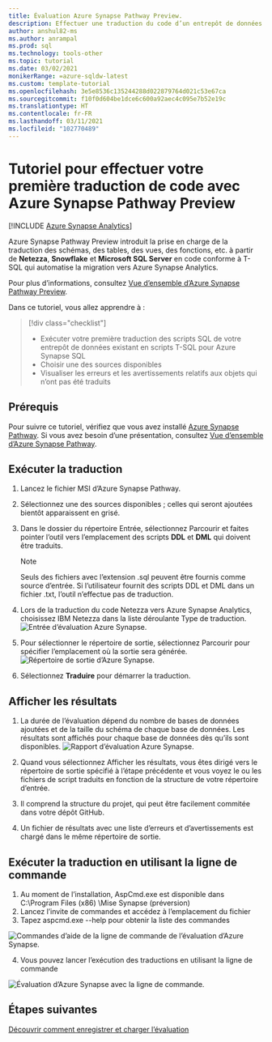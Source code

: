 ```yaml
---
title: Évaluation Azure Synapse Pathway Preview.
description: Effectuer une traduction du code d’un entrepôt de données avec Azure Synapse Pathway
author: anshul82-ms
ms.author: anrampal
ms.prod: sql
ms.technology: tools-other
ms.topic: tutorial
ms.date: 03/02/2021
monikerRange: =azure-sqldw-latest
ms.custom: template-tutorial
ms.openlocfilehash: 3e5e8536c135244288d022879764d021c53e67ca
ms.sourcegitcommit: f10f0d604be1dce6c600a92aec4c095e7b52e19c
ms.translationtype: HT
ms.contentlocale: fr-FR
ms.lasthandoff: 03/11/2021
ms.locfileid: "102770489"
---
```

# <a name="tutorial-to-perform-your-first-code-translation-with-azure-synapse-pathway-preview"></a>Tutoriel pour effectuer votre première traduction de code avec Azure Synapse Pathway Preview
[!INCLUDE [Azure Synapse Analytics](../../includes/applies-to-version/asa.md)]

Azure Synapse Pathway Preview introduit la prise en charge de la traduction des schémas, des tables, des vues, des fonctions, etc. à partir de **Netezza**, **Snowflake** et **Microsoft SQL Server** en code conforme à T-SQL qui automatise la migration vers Azure Synapse Analytics.

Pour plus d’informations, consultez [Vue d’ensemble d’Azure Synapse Pathway Preview](azure-synapse-pathway-overview.md).

Dans ce tutoriel, vous allez apprendre à :

> [!div class="checklist"]
> * Exécuter votre première traduction des scripts SQL de votre entrepôt de données existant en scripts T-SQL pour Azure Synapse SQL 
> * Choisir une des sources disponibles
> * Visualiser les erreurs et les avertissements relatifs aux objets qui n’ont pas été traduits

## <a name="prerequisites"></a>Prérequis

Pour suivre ce tutoriel, vérifiez que vous avez installé [Azure Synapse Pathway](synapse-pathway-download.md). Si vous avez besoin d’une présentation, consultez [Vue d’ensemble d’Azure Synapse Pathway](azure-synapse-pathway-overview.md).

## <a name="run-the-translation"></a>Exécuter la traduction

1. Lancez le fichier MSI d’Azure Synapse Pathway. 

1. Sélectionnez une des sources disponibles ; celles qui seront ajoutées bientôt apparaissent en grisé.
1. Dans le dossier du répertoire Entrée, sélectionnez Parcourir et faites pointer l’outil vers l’emplacement des scripts **DDL** et **DML** qui doivent être traduits.

    > [!Note]
    > Seuls des fichiers avec l’extension .sql peuvent être fournis comme source d’entrée. Si l’utilisateur fournit des scripts DDL et DML dans un fichier .txt, l’outil n’effectue pas de traduction.

1. Lors de la traduction du code Netezza vers Azure Synapse Analytics, choisissez IBM Netezza dans la liste déroulante Type de traduction.
  ![Entrée d’évaluation Azure Synapse.](./media/synapse-pathway-assessment/assessment-input.png)

1. Pour sélectionner le répertoire de sortie, sélectionnez Parcourir pour spécifier l’emplacement où la sortie sera générée.
 ![Répertoire de sortie d’Azure Synapse.](./media/synapse-pathway-assessment/output-directory.png)

1. Sélectionnez **Traduire** pour démarrer la traduction.

## <a name="view-results"></a>Afficher les résultats

1. La durée de l’évaluation dépend du nombre de bases de données ajoutées et de la taille du schéma de chaque base de données. Les résultats sont affichés pour chaque base de données dès qu’ils sont disponibles.
 ![Rapport d’évaluation Azure Synapse.](./media/synapse-pathway-assessment/assessment-report-rendering.png)

1. Quand vous sélectionnez Afficher les résultats, vous êtes dirigé vers le répertoire de sortie spécifié à l’étape précédente et vous voyez le ou les fichiers de script traduits en fonction de la structure de votre répertoire d’entrée.

1. Il comprend la structure du projet, qui peut être facilement commitée dans votre dépôt GitHub.
  
1. Un fichier de résultats avec une liste d’erreurs et d’avertissements est chargé dans le même répertoire de sortie.

## <a name="run-the-translation-using-command-line"></a>Exécuter la traduction en utilisant la ligne de commande
1. Au moment de l’installation, AspCmd.exe est disponible dans C:\Program Files (x86) \Mise Synapse (préversion)
1. Lancez l’invite de commandes et accédez à l’emplacement du fichier 
1. Tapez aspcmd.exe --help pour obtenir la liste des commandes

  ![Commandes d’aide de la ligne de commande de l’évaluation d’Azure Synapse.](./media/synapse-pathway-assessment/command-line-help.png)


4. Vous pouvez lancer l’exécution des traductions en utilisant la ligne de commande

 ![Évaluation d’Azure Synapse avec la ligne de commande.](./media/synapse-pathway-assessment/command-line-assessment.png)

## <a name="next-steps"></a>Étapes suivantes

[Découvrir comment enregistrer et charger l’évaluation](tutorial-save-load-assessment.md)
